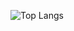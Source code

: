 ![Top Langs](https://github-readme-stats.vercel.app/api/top-langs/?username=jaxdsout&layout=compact)
